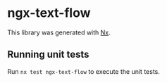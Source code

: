 # ngx-text-flow

This library was generated with [Nx](https://nx.dev).

## Running unit tests

Run `nx test ngx-text-flow` to execute the unit tests.
